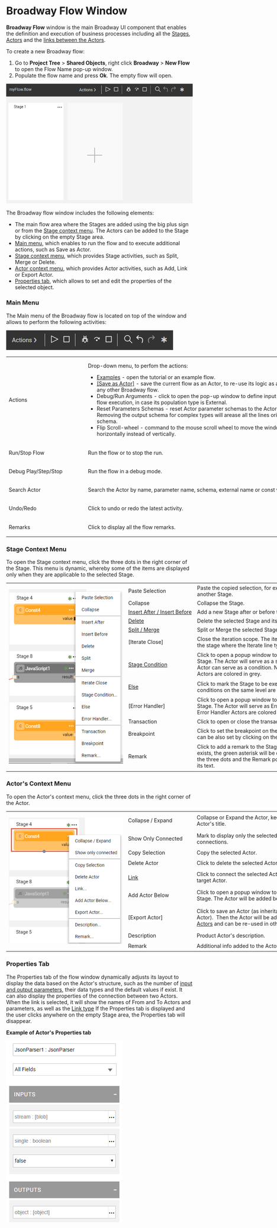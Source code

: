 # Broadway Flow Window

**Broadway Flow** window is the main Broadway UI component that enables the definition and execution of business processes  including all the [Stages](/articles/99_Broadway/19_broadway_flow_stages.md), [Actors](/articles/99_Broadway/03_broadway_actor.md) and the [links between the Actors](<!--Link to 21-Links-->). 

To create a new Broadway flow:
1. Go to **Project Tree** > **Shared Objects**, right click **Broadway** > **New Flow** to open the Flow Name pop-up window.
2. Populate the flow name and press **Ok**. The empty flow will open.

![image](/articles/99_Broadway/images/99_18_01_main_flow_area.PNG)

The Broadway flow window includes the following elements:

- The main flow area where the Stages are added using the big plus sign or from the [Stage context menu](/articles/99_Broadway/18_broadway_flow_window.md#stage-context-menu). The Actors can be added to the Stage by clicking on the empty Stage area.
- [Main menu](/articles/99_Broadway/18_broadway_flow_window.md#main-menu), which enables to run the flow and to execute additional actions, such as Save as Actor.
- [Stage context menu](/articles/99_Broadway/18_broadway_flow_window.md#stage-context-menu), which provides Stage activities, such as Split, Merge or Delete.
- [Actor context menu](/articles/99_Broadway/18_broadway_flow_window.md#actor-context-menu), which provides Actor activities, such as Add, Link or Export Actor. 
- [Properties tab](/articles/99_Broadway/18_broadway_flow_window.md#properties-tab), which allows to set and edit the properties of the selected object. 

### Main Menu

The Main menu of the Broadway flow is located on top of the window and allows to perform the following activities:

![image](/articles/99_Broadway/images/99_18_01_main_menu.PNG)

<table style="width: 900px;">
<tbody>
<tr>
<td width="170pxl">Actions</td>
<td width="630pxl">
<p>Drop-down menu, to perfom the actions:</p>
<ul>
<li><a href="/articles/99_Broadway/17_tutorial_and_flow_examples.md">Examples</a> - open the tutorial or an example flow.</li>
<li><a href="/articles/99_Broadway/23_xxxx.md">[Save as Actor]</a> - save the current flow as an Actor, to re-use its logic as an Inner Flow in any other Broadway flow.</li>
<li>Debug/Run Arguments - click to open the pop-up window to define input arguments for the flow execution, in case its population type is External.</li>
<li>Reset Parameters Schemas - reset Actor parameter schemas to the Actor original state. Removing the output schema for complex types will arease all the lines originating from the schema.</li>
<li>Flip Scroll-wheel - command to the mouse scroll wheel to move the window scroll bar horizontally instead of vertically.</li>
</ul>
</td>
</tr>
<tr>
<td width="200">Run/Stop Flow</td>
<td style="width: 465px;">
<p>Run the flow or to stop the run.</p>
</td>
</tr>
<tr>
<td width="200">Debug Play/Step/Stop</td>
<td style="width: 465px;">
<p>Run the flow in a debug mode.</p>
</td>
</tr>
<tr>
<td width="200">Search Actor</td>
<td style="width: 465px;">
<p>Search the Actor by name, parameter name, schema, external name or const value.</p>
</td>
</tr>
<tr>
<td width="200">Undo/Redo</td>
<td style="width: 465px;">
<p>Click to undo or redo the latest activity.</p>
</td>
</tr>
<tr>
<td width="200">Remarks</td>
<td style="width: 465px;">
<p>Click to display all the flow remarks.</p>
</td>
</tr>
</tbody>
</table>

### Stage Context Menu

To open the Stage context menu, click the three dots in the right corner of the Stage. This menu is dynamic, whereby some of the items are displayed only when they are applicable to the selected Stage. 

<table style="width: 900px;">
<tbody>
<tr>
<td rowspan="12" width="400pxl">
<p><img src="/articles/99_Broadway/images/99_18_02_stage_menu.png" alt="Stage context menu" /></td>
<td width="80pxl">Paste Selection</td>
<td width="420pxl">Paste the copied selection, for example an Actor from another Stage.</td>
</tr>
<tr>
<td width="200">Collapse</td>
<td style="width: 465px;">Collapse the Stage.</td>
</tr>
<tr>
<td width="200"><a href="/articles/99_Broadway/19_broadway_flow_stages.md#how-do-i-add-or-delete-a-stage "> Insert After / Insert Before</a></td>
<td style="width: 465px;">Add a new Stage after or before the selected one.</td>
</tr>
<tr>
<td width="200"><a href="/articles/99_Broadway/19_broadway_flow_stages.md#how-do-i-add-or-delete-a-stage "> Delete</a></td>
<td style="width: 465px;">Delete the selected Stage and its dependent branch.</td>
</tr>
<tr>
<td width="200"><a href="/articles/99_Broadway/19_broadway_flow_stages.md#how-do-i-split-or-merge-the-stages"> Split / Merge</a></td>
<td style="width: 465px;">Split or Merge the selected Stage.</td>
</tr>
<tr>
<td width="200">[Iterate Close]</td>
<td style="width: 465px;">Close the iteration scope.&nbsp;The iteration scope starts at the stage where the Iterate line type originates from.</td>
</tr>
<tr>
<td width="200"><a href="/articles/99_Broadway/19_broadway_flow_stages">Stage Condition</a></td>
<td style="width: 465px;">Click to open a popup window to select an Actor to the Stage. The Actor will serve as a stage condition. Any Actor can serve as a condition. Note that Stage condition Actors are colored in grey.</td>
</tr>
<tr>
<td width="200"><a href="/articles/99_Broadway/19_broadway_flow_stages">Else</a></td>
<td style="width: 465px;">Click to mark the Stage to be executed if none of the conditions on the same level are true.</td>
</tr>
<tr>
<td width="200">[Error Handler]</td>
<td style="width: 465px;">Click to open a popup window to select an Actor to the Stage. The Actor will serve as Error Handler. Note that Error Handler Actors are colored in red.</td>
</tr>
<tr>
<td width="200">Transaction</td>
<td style="width: 465px;">Click to open or close the transaction.</td>
</tr>
<tr>
<td width="200">Breakpoint</td>
<td style="width: 465px;">Click to set the breakpoint on the Stage. The breakpoint can be also set by clicking on the left of the Stage title.</td>
</tr>
<tr>
<td width="200">Remark</td>
<td style="width: 465px;">Click to add a remark to the Stage. If the remark already exists, the green asterisk will be displayed on the left of the three dots and the Remark pop-up will be open with its text.&nbsp;</td>
</tr>
</tbody>
</table>

### Actor's Context Menu

To open the Actor's context menu, click the three dots in the right corner of the Actor. 

<table style="width: 900px;">
<tbody>
<tr>
<td rowspan="9" width="400pxl">
<p><img src="/articles/99_Broadway/images/99_18_03_actor_menu.png" alt="Actor's context menu" /></p></td>
<td width="80pxl">Collapse / Expand</td>
<td width="420pxl">Collapse or Expand the Actor, keeping visible only the Actor's title.</td>
</tr>
<tr>
<td width="200">Show Only Connected</td>
<td style="width: 465px;">Mark to display only the selected Actor with its connections.</td>
</tr>
<tr>
<td width="200">Copy Selection</td>
<td style="width: 465px;">Copy the selected Actor.</td>
</tr>
<tr>
<td width="200">Delete Actor</td>
<td style="width: 465px;">Click to delete the selected Actor.&nbsp;</td>
</tr>
<tr>
<td width="200"><a href="/articles/99_Broadway/21_broadway_flow_linking_actors.md#how-do-i-add-links-to-the-flow"> Link</a></td>
<td style="width: 465px;">Click to connect the selected Actor with the required target Actor.&nbsp;&nbsp;</td>
</tr>
<tr>
<td width="200">Add Actor Below</td>
<td style="width: 465px;">Click to open a popup window to select an Actor to the Stage. The Actor will be added below the selected Actor.</td>
</tr>
<tr>
<td width="200">[Export Actor]</td>
<td style="width: 465px;">Click to save an Actor (as inheritance of the selected Actor).&nbsp; Then the Actor will be added to the list of <a href="/articles/99_Broadway/04_built_in_actor_types.md">built-in Actors</a> and can be re-used in other flows.</td>
</tr>
<tr>
<td width="200">Description</td>
<td style="width: 465px;">Product Actor's description.</td>
</tr>
<tr>
<td width="200">Remark</td>
<td style="width: 465px;">Additional info added to the Actor instance.&nbsp;</td>
</tr>
</tbody>
</table>

### Properties Tab

The Properties tab of the flow window dynamically adjusts its layout to display the data based on the Actor's structure, such as the number of [input and output parameters](/articles/99_Broadway/03_broadway_actor.md#data-input-parameters), their data types and the default values if exist. It can also display the properties of the connection between two Actors. When the link is selected, it will show the names of From and To Actors and parameters, as well as the [Link type](<!--Link to 21-Links-->)
If the Properties tab is displayed and the user clicks anywhere on the empty Stage area, the Properties tab will disappear. 

**Example of Actor's Properties tab**

![image](/articles/99_Broadway/images/99_18_04_properties.PNG)
